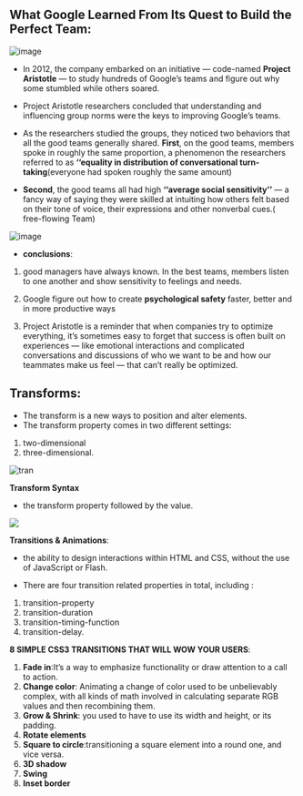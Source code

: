 ## What Google Learned From Its Quest to Build the Perfect Team:

![image](https://static01.nyt.com/images/2016/02/28/magazine/28mag-teams1/28mag-teams1-superJumbo.jpg?quality=90&auto=webp)

* In 2012, the company embarked on an initiative — code-named **Project Aristotle** — to study hundreds of Google’s teams and figure out why some stumbled while others soared.

 * Project Aristotle researchers concluded that understanding and influencing group norms were the keys to improving Google’s teams. 

* As the researchers studied the groups, they noticed two behaviors that all the good teams generally shared. **First**, on the good teams, members spoke in roughly the same proportion, a phenomenon the researchers referred to as **‘‘equality in distribution of conversational turn-taking**(everyone had spoken roughly the same amount)

* **Second**, the good teams all had high **‘‘average social sensitivity’’** — a fancy way of saying they were skilled at intuiting how others felt based on their tone of voice, their expressions and other nonverbal cues.( free-flowing Team)

![image](https://static01.nyt.com/images/2016/02/28/magazine/28mag-teams3/28mag-teams3-superJumbo.jpg?quality=90&auto=webp)

* **conclusions**: 
1. good managers have always known. In the best teams, members listen to one another and show sensitivity to feelings and needs.

2. Google figure out how to create **psychological safety** faster, better and in more productive ways

3. Project Aristotle is a reminder that when companies try to optimize everything, it’s sometimes easy to forget that success is often built on experiences — like emotional interactions and complicated conversations and discussions of who we want to be and how our teammates make us feel — that can’t really be optimized.

## Transforms:

* The transform is a new ways to position and alter elements.
* The transform property comes in two different settings: 
1. two-dimensional 
2. three-dimensional. 

![tran](https://th.bing.com/th/id/OIP.6ilHm4LklsSHoVL8ErMyUwHaEK?pid=ImgDet&rs=1)

**Transform Syntax**

* the transform property followed by the value. 

![](https://th.bing.com/th/id/OIF.ottXhW6XLCLLrq8lChEh8Q?pid=ImgDet&rs=1)

**Transitions & Animations**:


* the ability to design  interactions within HTML and CSS, without the use of JavaScript or Flash.

* There are four transition related properties in total, including :
1. transition-property
2. transition-duration
3. transition-timing-function
4. transition-delay.

**8 SIMPLE CSS3 TRANSITIONS THAT WILL WOW YOUR USERS**:

1. **Fade in**:It’s a way to emphasize functionality or draw attention to a call to action.
2. **Change color**: Animating a change of color used to be unbelievably complex, with all kinds of math involved in calculating separate RGB values and then recombining them.
3. **Grow & Shrink**:  you used to have to use its width and height, or its padding.
 4. **Rotate elements**
 5. **Square to circle**:transitioning a square element into a round one, and vice versa. 
 6. **3D shadow**
 7. **Swing**
 8. **Inset border**

